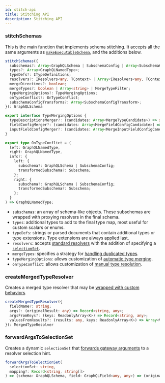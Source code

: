 ```yaml
---
id: stitch-api
title: Stitching API
description: Stitching API
---
```


### stitchSchemas

This is the main function that implements schema stitching. It accepts all the same arguments as [`makeExecutableSchema`](/docs/generate-schema/), and the additions below.

```ts
stitchSchemas({
  subschemas?: Array<GraphQLSchema | SubschemaConfig | Array<SubschemaConfig>>;
  types?: Array<GraphQLNamedType>;
  typeDefs?: ITypeDefinitions;
  resolvers?: IResolvers<any, TContext> | Array<IResolvers<any, TContext>>;
  mergeDirectives?: boolean;
  mergeTypes?: boolean | Array<string> | MergeTypeFilter;
  typeMergingOptions?: TypeMergingOptions;
  onTypeConflict?: OnTypeConflict;
  subschemaConfigTransforms?: Array<SubschemaConfigTransform>;
}): GraphQLSchema

export interface TypeMergingOptions {
  typeDescriptionsMerger?: (candidates: Array<MergeTypeCandidate>) => string;
  fieldConfigMerger?: (candidates: Array<MergeFieldConfigCandidate>) => GraphQLFieldConfig<any, any>;
  inputFieldConfigMerger?: (candidates: Array<MergeInputFieldConfigCandidate>) => GraphQLInputFieldConfig;
}

export type OnTypeConflict = (
  left: GraphQLNamedType,
  right: GraphQLNamedType,
  info?: {
    left: {
      subschema?: GraphQLSchema | SubschemaConfig;
      transformedSubschema?: Subschema;
    };
    right: {
      subschema?: GraphQLSchema | SubschemaConfig;
      transformedSubschema?: Subschema;
    };
  }
) => GraphQLNamedType;
```

- `subschemas`: an array of schema-like objects. These subschemas are wrapped with proxying resolvers in the final schema.
- `types`: additional types to add to the final type map, most useful for custom scalars or enums.
- `typeDefs`: strings or parsed documents that contain additional types or type extensions. Type extensions are always applied last.
- `resolvers`: accepts [standard resolvers](/docs/resolvers/) with the addition of specifying a [`selectionSet`](/docs/stitch-schema-extensions#selectionset).
- `mergeTypes`: specifies a strategy for [handling duplicated types](/docs/stitch-combining-schemas#duplicate-types).
- `typeMergingOptions`: allows customization of [automatic type merging](/docs/stitch-combining-schemas#automatic-merge).
- `onTypeConflict`: allows customization of [manual type resolution](/docs/stitch-combining-schemas#manual-resolution).

### createMergedTypeResolver

Creates a merged type resolver that may be [wrapped with custom behaviors](/docs/stitch-type-merging#wrapped-resolvers).

```ts
createMergedTypeResolver({
  fieldName?: string;
  args?: (originalResult: any) => Record<string, any>;
  argsFromKeys?: (keys: ReadonlyArray<K>) => Record<string, any>;
  valuesFromResults?: (results: any, keys: ReadonlyArray<K>) => Array<V>;
}): MergedTypeResolver
```

### forwardArgsToSelectionSet

Creates a dynamic `selectionSet` that [forwards gateway arguments](/docs/stitch-schema-extensions#via-selectionset) to a resolver selection hint.

```ts
forwardArgsToSelectionSet(
  selectionSet: string,
  mapping?: Record<string, string[]>
) => (schema: GraphQLSchema, field: GraphQLField<any, any>) => (originalFieldNode: FieldNode) => Array<FieldNode>
```
